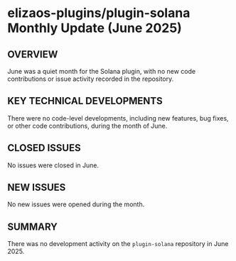 # elizaos-plugins/plugin-solana Monthly Update (June 2025)

## OVERVIEW
June was a quiet month for the Solana plugin, with no new code contributions or issue activity recorded in the repository.

## KEY TECHNICAL DEVELOPMENTS
There were no code-level developments, including new features, bug fixes, or other code contributions, during the month of June.

## CLOSED ISSUES
No issues were closed in June.

## NEW ISSUES
No new issues were opened during the month.

## SUMMARY
There was no development activity on the `plugin-solana` repository in June 2025.